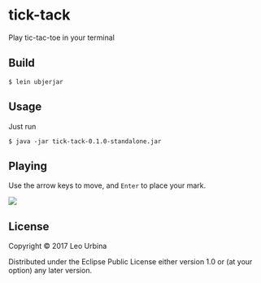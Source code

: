 # tick-tack

Play tic-tac-toe in your terminal

## Build

    $ lein ubjerjar

## Usage

Just run

    $ java -jar tick-tack-0.1.0-standalone.jar

## Playing

Use the arrow keys to move, and `Enter` to place your mark.

![](https://firebasestorage.googleapis.com/v0/b/firescript-577a2.appspot.com/o/imgs%2Fapp%2FLeoNotes%2FgPYFntSvdn.gif?alt=media&token=5802348f-f70c-4a5d-9205-de4204857728)

## License

Copyright © 2017 Leo Urbina

Distributed under the Eclipse Public License either version 1.0 or (at
your option) any later version.
